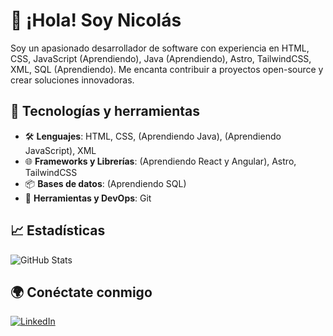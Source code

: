 # 👋 ¡Hola! Soy Nicolás

Soy un apasionado desarrollador de software con experiencia en HTML, CSS, JavaScript (Aprendiendo), Java (Aprendiendo), Astro, TailwindCSS, XML, SQL (Aprendiendo). Me encanta contribuir a proyectos open-source y crear soluciones innovadoras.

## 🚀 Tecnologías y herramientas
- 🛠️ **Lenguajes**: HTML, CSS, (Aprendiendo Java), (Aprendiendo JavaScript), XML
- 🌐 **Frameworks y Librerías**: (Aprendiendo React y Angular), Astro, TailwindCSS 
- 📦 **Bases de datos**: (Aprendiendo SQL)
- 🔧 **Herramientas y DevOps**: Git

## 📈 Estadísticas
![GitHub Stats](https://github-readme-stats.vercel.app/api?username=nicolas181106&show_icons=true&theme=dark)

## 🌍 Conéctate conmigo
[![LinkedIn](https://img.shields.io/badge/-LinkedIn-blue?style=flat&logo=linkedin)](https://www.linkedin.com/in/nicolás-adrián-bernal-bermúdez-666a35282/)
